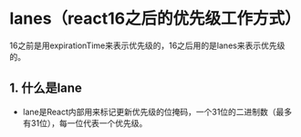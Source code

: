 # lanes（react16之后的优先级工作方式）
16之前是用expirationTime来表示优先级的，16之后用的是lanes来表示优先级的。
## 1. 什么是lane
- lane是React内部用来标记更新优先级的位掩码，一个31位的二进制数（最多有31位），每一位代表一个优先级。
